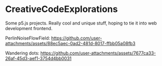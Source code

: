# CreativeCodeExplorations
Some p5.js projects. Really cool and unique stuff, hoping to tie it into web development frontend.


PerlinNoiseFlowField: 
https://github.com/user-attachments/assets/88ec5aec-0ad2-481d-8017-ffbb05a08fb3

Wandering dots:
https://github.com/user-attachments/assets/7677ca33-26af-45d3-aef1-3754d4bb0031

